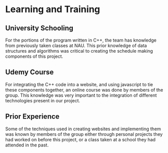 # Learning and Training

## University Schooling

For the portions of the program written in C++, the team has knowledge from previously taken classes at NAU.  This prior knowledge of data structures and algorithms was critical to creating the schedule making  components of this project.

## Udemy Course

For integrating the C++ code into a website, and using javascript to tie these components together, an online course was done by members of the group.  This knowledge was very important to the integration of different technologies present in our project.

## Prior Experience

Some of the techniques used in creating websites and implementing them was known by members of the group either through personal projects they had worked on before this project, or a class taken at a school they had attended in the past.
